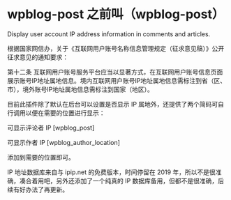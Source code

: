 # wpblog-post 之前叫（wpblog-post）
Display user account IP address information in comments and articles.


根据国家网信办，关于《互联网用户账号名称信息管理规定（征求意见稿）》公开征求意见的通知要求：

第十二条 互联网用户账号服务平台应当以显著方式，在互联网用户账号信息页面展示账号IP地址属地信息。境内互联网用户账号IP地址属地信息需标注到省（区、市），境外账号IP地址属地信息需标注到国家（地区）。

目前此插件除了默认在后台可以设置是否显示 IP 属地外，还提供了两个简码可自行调用以便在需要的位置进行显示：

可显示评论者 IP
[wpblog_post] 

可显示作者 IP
[wpblog_author_location]

添加到需要的位置即可。

IP 地址数据库来自与 ipip.net 的免费版本，时间停留在 2019 年，所以不是很准确，凑合着用吧，另外还添加了一个纯真的 IP 数据库备用，但都不是很准确，后续有好办法了再更新。
